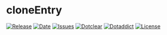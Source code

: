 # cloneEntry

[![Release](https://img.shields.io/github/v/release/franck-paul/cloneEntry)](https://github.com/franck-paul/cloneEntry/releases)
[![Date](https://img.shields.io/github/release-date/franck-paul/cloneEntry)](https://github.com/franck-paul/cloneEntry/releases)
[![Issues](https://img.shields.io/github/issues/franck-paul/cloneEntry)](https://github.com/franck-paul/cloneEntry/issues)
[![Dotclear](https://img.shields.io/badge/dotclear-v2.24-blue.svg)](https://fr.dotclear.org/download)
[![Dotaddict](https://img.shields.io/badge/dotaddict-official-green.svg)](https://plugins.dotaddict.org/dc2/details/cloneEntry)
[![License](https://img.shields.io/github/license/franck-paul/cloneEntry)](https://github.com/franck-paul/cloneEntry/blob/master/LICENSE)

